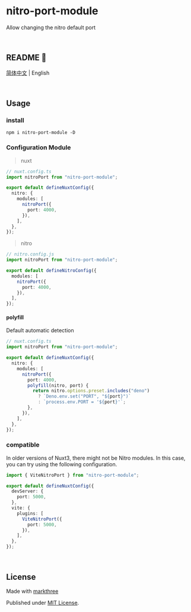 # nitro-port-module

Allow changing the nitro default port

<br />

## README 🦉

[简体中文](./README_CN.md) | English

<br />

## Usage

### install

```shell
npm i nitro-port-module -D
```

### Configuration Module

> nuxt

```ts
// nuxt.config.ts
import nitroPort from "nitro-port-module";

export default defineNuxtConfig({
  nitro: {
    modules: [
      nitroPort({
        port: 4000,
      }),
    ],
  },
});
```

> nitro

```ts
// nitro.config.js
import nitroPort from "nitro-port-module";

export default defineNitroConfig({
  modules: [
    nitroPort({
      port: 4000,
    }),
  ],
});
```

#### polyfill

Default automatic detection

```ts
// nuxt.config.ts
import nitroPort from "nitro-port-module";

export default defineNuxtConfig({
  nitro: {
    modules: [
      nitroPort({
        port: 4000,
        polyfill(nitro, port) {
          return nitro.options.preset.includes("deno")
            ? `Deno.env.set("PORT", "${port}")`
            : `process.env.PORT = '${port}'`;
        },
      }),
    ],
  },
});
```

### compatible

In older versions of Nuxt3, there might not be Nitro modules. In this case, you
can try using the following configuration.

```ts
import { ViteNitroPort } from "nitro-port-module";

export default defineNuxtConfig({
  devServer: {
    port: 5000,
  },
  vite: {
    plugins: [
      ViteNitroPort({
        port: 5000,
      }),
    ],
  },
});
```

<br />

## License

Made with [markthree](https://github.com/markthree)

Published under [MIT License](./LICENSE).
